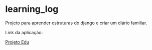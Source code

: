 # learning_log
Projeto para aprender estruturas do django e criar um diário familiar.

Link da aplicação:

[Projeto Edu](https://projetoedu.herokuapp.com/)
